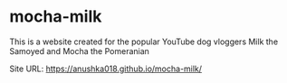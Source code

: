 # mocha-milk
This is a website created for the popular YouTube dog vloggers Milk the Samoyed and Mocha the Pomeranian

Site URL: https://anushka018.github.io/mocha-milk/
